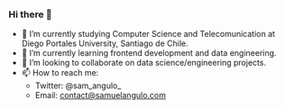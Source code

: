 ### Hi there 👋

- 🔭 I’m currently studying Computer Science and Telecomunication at Diego Portales University, Santiago de Chile.
- 🌱 I’m currently learning frontend development and data engineering.
- 👯 I’m looking to collaborate on data science/engineering projects.
- 📫 How to reach me:
     - Twitter: @sam_angulo_
     - Email: contact@samuelangulo.com
